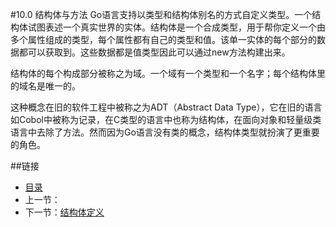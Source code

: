 #10.0 结构体与方法
Go语言支持以类型和结构体别名的方式自定义类型。一个结构体试图表述一个真实世界的实体。结构体是一个合成类型，用于帮你定义一个由多个属性组成的类型，每个属性都有自己的类型和值。该单一实体的每个部分的数据都可以获取到。这些数据都是值类型因此可以通过new方法构建出来。

结构体的每个构成部分被称之为域。一个域有一个类型和一个名字；每个结构体里的域名是唯一的。

这种概念在旧的软件工程中被称之为ADT（Abstract Data Type），它在旧的语言如Cobol中被称为记录，在C类型的语言中也称为结构体，在面向对象和轻量级类语言中去除了方法。然而因为Go语言没有类的概念，结构体类型就扮演了更重要的角色。


##链接
- [目录](directory.md)
- 上一节：[]()
- 下一节：[结构体定义](10.1.md)